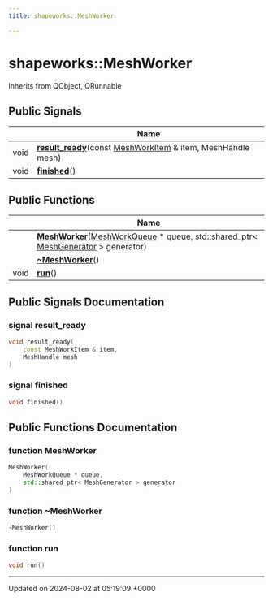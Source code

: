 ```yaml
---
title: shapeworks::MeshWorker

---
```


# shapeworks::MeshWorker





Inherits from QObject, QRunnable

## Public Signals

|                | Name           |
| -------------- | -------------- |
| void | **[result_ready](../Classes/classshapeworks_1_1MeshWorker.md#signal-result-ready)**(const [MeshWorkItem](../Classes/classshapeworks_1_1MeshWorkItem.md) & item, MeshHandle mesh) |
| void | **[finished](../Classes/classshapeworks_1_1MeshWorker.md#signal-finished)**() |

## Public Functions

|                | Name           |
| -------------- | -------------- |
| | **[MeshWorker](../Classes/classshapeworks_1_1MeshWorker.md#function-meshworker)**([MeshWorkQueue](../Classes/classshapeworks_1_1MeshWorkQueue.md) * queue, std::shared_ptr< [MeshGenerator](../Classes/classshapeworks_1_1MeshGenerator.md) > generator) |
| | **[~MeshWorker](../Classes/classshapeworks_1_1MeshWorker.md#function-~meshworker)**() |
| void | **[run](../Classes/classshapeworks_1_1MeshWorker.md#function-run)**() |

## Public Signals Documentation

### signal result_ready

```cpp
void result_ready(
    const MeshWorkItem & item,
    MeshHandle mesh
)
```


### signal finished

```cpp
void finished()
```


## Public Functions Documentation

### function MeshWorker

```cpp
MeshWorker(
    MeshWorkQueue * queue,
    std::shared_ptr< MeshGenerator > generator
)
```


### function ~MeshWorker

```cpp
~MeshWorker()
```


### function run

```cpp
void run()
```


-------------------------------

Updated on 2024-08-02 at 05:19:09 +0000